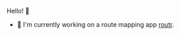 Hello! 👋
- 🔭 I'm currently working on a route mapping app [routr](https://github.com/nnmarcoo/routr).
  <!--<img align="right" src="https://komarev.com/ghpvc/?username=nnmarcoo&color=037ffc&label=Views">


<!--
**nnmarcoo/nnmarcoo** is a ✨ _special_ ✨ repository because its `README.md` (this file) appears on your GitHub profile.

Here are some ideas to get you started:


- 🌱 I’m currently learning ...
- 👯 I’m looking to collaborate on ...
- 🤔 I’m looking for help with ...
- 💬 Ask me about ...
- 📫 How to reach me: ...
- 😄 Pronouns: ...
- ⚡ Fun fact: ...
-->
